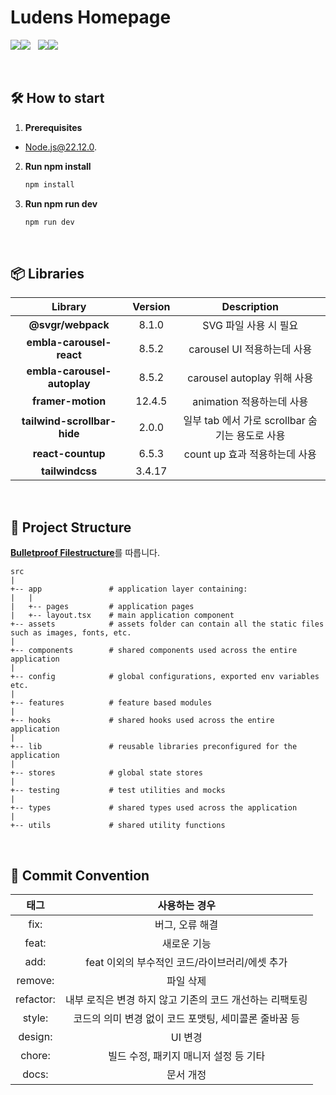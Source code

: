 # Ludens Homepage

<img src="https://img.shields.io/badge/nextdotjs-000000?style=for-the-badge&logo=nextdotjs&logoColor=white"><img src="https://img.shields.io/badge/15.1.7-515151?style=for-the-badge">&nbsp;&nbsp;
<img src="https://img.shields.io/badge/react-61DAFB?style=for-the-badge&logo=react&logoColor=white"><img src="https://img.shields.io/badge/19.0.0-515151?style=for-the-badge">

<br>

## 🛠️ How to start

1. **Prerequisites**
- Node.js@22.12.0.

2. **Run npm install**
   ```sh
   npm install
   ```

3. **Run npm run dev**
   ```sh
   npm run dev
   ```

<br>

## 📦 Libraries
| Library | Version | Description |
|:-----:|:-----:|:-----:|
| **@svgr/webpack** | 8.1.0 | SVG 파일 사용 시 필요 |
| **embla-carousel-react** | 8.5.2 | carousel UI 적용하는데 사용 |
| **embla-carousel-autoplay** | 8.5.2 | carousel autoplay 위해 사용 |
| **framer-motion** | 12.4.5 | animation 적용하는데 사용 |
| **tailwind-scrollbar-hide** | 2.0.0 | 일부 tab 에서 가로 scrollbar 숨기는 용도로 사용 |
| **react-countup** | 6.5.3 | count up 효과 적용하는데 사용 |
| **tailwindcss** | 3.4.17 |  |

<br>

## 📂 Project Structure

[**Bulletproof Filestructure**](https://github.com/alan2207/bulletproof-react/blob/master/docs/project-structure.md)를 따릅니다.

```
src
|
+-- app               # application layer containing:
|   |                 
|   +-- pages         # application pages
|   +-- layout.tsx    # main application component
+-- assets            # assets folder can contain all the static files such as images, fonts, etc.
|
+-- components        # shared components used across the entire application
|
+-- config            # global configurations, exported env variables etc.
|
+-- features          # feature based modules
|
+-- hooks             # shared hooks used across the entire application
|
+-- lib               # reusable libraries preconfigured for the application
|
+-- stores            # global state stores
|
+-- testing           # test utilities and mocks
|
+-- types             # shared types used across the application
|
+-- utils             # shared utility functions
```

<br>

## 📝 Commit Convention

| 태그 | 사용하는 경우 |
| :--: | :--: |
| fix: | 버그, 오류 해결 |
| feat: | 새로운 기능 |
| add: | feat 이외의 부수적인 코드/라이브러리/에셋 추가 |
| remove: | 파일 삭제 |
| refactor: | 내부 로직은 변경 하지 않고 기존의 코드 개선하는 리팩토링 |
| style: | 코드의 의미 변경 없이 코드 포맷팅, 세미콜론 줄바꿈 등 |
| design: | UI 변경 |
| chore: | 빌드 수정, 패키지 매니저 설정 등 기타 |
| docs: | 문서 개정 |
